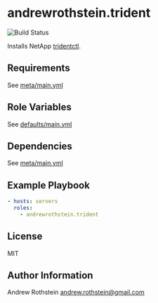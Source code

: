 andrewrothstein.trident
=========
![Build Status](https://github.com/andrewrothstein/ansible-trident/actions/workflows/build.yml/badge.svg)

Installs NetApp [tridentctl](https://github.com/NetApp/trident/releases).

Requirements
------------

See [meta/main.yml](meta/main.yml)

Role Variables
--------------

See [defaults/main.yml](defaults/main.yml)

Dependencies
------------

See [meta/main.yml](meta/main.yml)

Example Playbook
----------------

```yml
- hosts: servers
  roles:
    - andrewrothstein.trident
```

License
-------

MIT

Author Information
------------------

Andrew Rothstein <andrew.rothstein@gmail.com>
